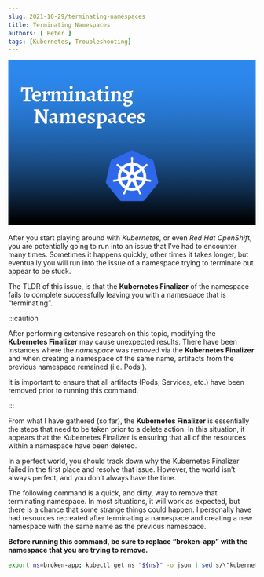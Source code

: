 ```yaml
---
slug: 2021-10-29/terminating-namespaces
title: Terminating Namespaces
authors: [ Peter ]
tags: [Kubernetes, Troubleshooting]
---
```


![Terminating Namespaces Hero](TerminatingNamespaces.png)

After you start playing around with *Kubernetes*, or even *Red Hat OpenShif*t, you are potentially going to run into an issue that I’ve had to encounter many times. Sometimes it happens quickly, other times it takes longer, but eventually you will run into the issue of a namespace trying to terminate but appear to be stuck.

<!--truncate-->

The TLDR of this issue, is that the **Kubernetes Finalizer** of the namespace fails to complete successfully leaving you with a namespace that is “terminating”.

:::caution

After performing extensive research on this topic, modifying the **Kubernetes Finalizer** may cause unexpected results. There have been instances where the *namespace* was removed via the **Kubernetes Finalizer** and when creating a namespace of the same name, artifacts from the previous namespace remained (i.e. Pods ). 

It is important to ensure that all artifacts (Pods, Services, etc.) have been removed prior to running this command.
 
:::

From what I have gathered (so far), the **Kubernetes Finalizer** is essentially the steps that need to be taken prior to a delete action. In this situation, it appears that the Kubernetes Finalizer is ensuring that all of the resources within a namespace have been deleted.

In a perfect world, you should track down why the Kubernetes Finalizer failed in the first place and resolve that issue. However, the world isn’t always perfect, and you don’t always have the time. 

The following command is a quick, and dirty, way to remove that terminating namespace. In most situations, it will work as expected, but there is a chance that some strange things could happen. I personally have had resources recreated after terminating a namespace and creating a new namespace with the same name as the previous namespace.

**Before running this command, be sure to replace “broken-app” with the namespace that you are trying to remove.**

``` bash showLineNumbers
export ns=broken-app; kubectl get ns "${ns}" -o json | sed s/\"kubernetes\"//g | kubectl replace --raw /api/v1/namespaces/"${ns}"/finalize -f -
```